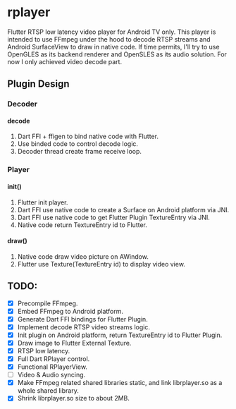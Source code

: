 # rplayer

Flutter RTSP low latency video player for Android TV only. This player is intended to use FFmpeg under the hood to decode RTSP streams and Android SurfaceView to draw in native code. If time permits, I'll try to use OpenGLES as its backend renderer and OpenSLES as its audio solution. For now I only achieved video decode part.

## Plugin Design

### Decoder

#### decode

1. Dart FFI + ffigen to bind native code with Flutter.
2. Use binded code to control decode logic.
3. Decoder thread create frame receive loop.

### Player

#### init()

1. Flutter init player. 
2. Dart FFI use native code to create a Surface on Android platform via JNI.
3. Dart FFI use native code to get Flutter Plugin TextureEntry via JNI.
4. Native code return TextureEntry id to Flutter.

#### draw()

1. Native code draw video picture on AWindow.
2. Flutter use Texture(TextureEntry id) to display video view.

## TODO:

- [x] Precompile FFmpeg.
- [x] Embed FFmpeg to Android platform.
- [x] Generate Dart FFI bindings for Flutter Plugin.
- [x] Implement decode RTSP video streams logic.
- [x] Init plugin on Android platform, return TextureEntry id to Flutter Plugin.
- [x] Draw image to Flutter External Texture.
- [x] RTSP low latency.
- [x] Full Dart RPlayer control.
- [x] Functional RPlayerView.
- [ ] Video & Audio syncing.
- [x] Make FFmpeg related shared libraries static, and link librplayer.so as a whole shared library. 
- [x] Shrink librplayer.so size to about 2MB.
